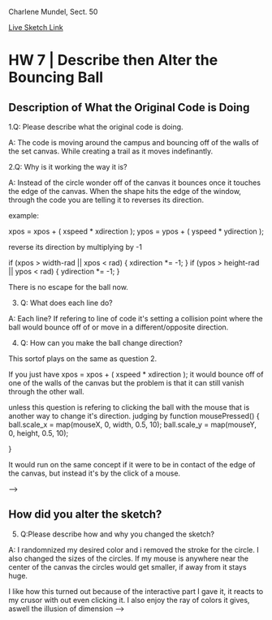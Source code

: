 Charlene Mundel, Sect. 50

[Live Sketch Link](https://yewtreedesign.github.io/120-work/hw-7/)


# HW 7 | Describe then Alter the Bouncing Ball

## Description of What the Original Code is Doing



1.Q: Please describe what the original code is doing.

A: The code is moving around the campus and bouncing off
of the walls of the set canvas. While creating a trail as it moves indefinantly.

2.Q: Why is it working the way it is?

A: Instead of the circle wonder off of the canvas it bounces once it touches
the edge of the canvas. When the shape hits the edge of the window,
through the code you are telling it to reverses its direction.

example:

xpos = xpos + ( xspeed * xdirection );
  ypos = ypos + ( yspeed * ydirection );

  reverse its direction by multiplying by -1


  if (xpos > width-rad || xpos < rad) {
    xdirection *= -1;
  }
  if (ypos > height-rad || ypos < rad) {
    ydirection *= -1;
  }

  There is no escape for the ball now.




3. Q: What does each line do?


A:  Each line? If refering to line of code it's setting a collision point where
the ball would bounce off of or move in a different/opposite direction.

4. Q: How can you make the ball change direction?

This sortof plays on the same as question 2.

If you just have xpos = xpos + ( xspeed * xdirection );
it would bounce off of one of the walls of the canvas but the problem is that
it can still vanish through the other wall.

unless this question is refering to clicking the ball with the mouse that is another
way to change it's direction.
judging by function mousePressed() {
    ball.scale_x = map(mouseX, 0, width, 0.5, 10);
    ball.scale_y = map(mouseY, 0, height, 0.5, 10);

}

It would run on the same concept if it were to be in contact of the edge of the
canvas, but instead it's by the click of a mouse.


-->


## How did you alter the sketch?


5. Q:Please describe how and why you changed the sketch?

A: I randomnized my desired color and i removed the stroke for the circle. I also changed
the sizes of the circles. If my mouse is anywhere near the center of the canvas
the circles would get smaller, if away from it stays huge.

I like how this turned out because of the interactive part I gave it, it reacts to my
crusor with out even clicking it. I also enjoy the ray of colors it gives, aswell the illusion of dimension
-->
